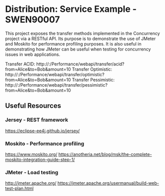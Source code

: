 # Distribution: Service Example - SWEN90007 

This project exposes the transfer methods implemented in the Concurrency project via a RESTful API. Its purpose is to demonstrate the use of JMeter and Moskito for performance profiling purposes. It is also useful in demonstrating how JMeter can be useful when testing for concurrency issues in web applications.

Transfer ACID: http://<host>:<port>/Performance/webapi/transfer/acid?from=Alice&to=Bob&amount=10
Transfer Optimistic: http://<host>:<port>/Performance/webapi/transfer/optimistic?from=Alice&to=Bob&amount=10
Transfer Pessimistic: http://<host>:<port>/Performance/webapi/transfer/pessimistic?from=Alice&to=Bob&amount=10

## Useful Resources

### Jersey - REST framework
https://eclipse-ee4j.github.io/jersey/

### Moskito - Performance profiling
https://www.moskito.org/
https://anotheria.net/blog/msk/the-complete-moskito-integration-guide-step-1/

### JMeter - Load testing
http://jmeter.apache.org/
https://jmeter.apache.org/usermanual/build-web-test-plan.html


